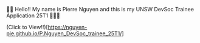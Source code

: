 🙉🙉 Hello!! My name is Pierre Nguyen and this is my UNSW DevSoc Trainee Application 25T1 🐔🐢🐢

(Click to View!!)[https://nguyen-pie.github.io/P.Nguyen_DevSoc_trainee_25T1/]
